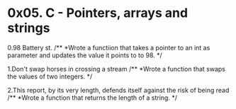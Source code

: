 # 0x05. C - Pointers, arrays and strings

0.98 Battery st.
/**
*Wrote a functiion that takes a pointer to an int as parameter and updates the value it points to to 98.
*/

1.Don't swap horses in crossing a stream
/**
*Wrote a function that swaps the values of two integers.
*/

2.This report, by its very length, defends itself against the risk of being read
/**
*Wrote a function that returns the length of a string.
*/

